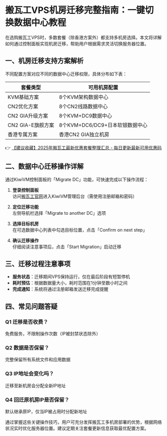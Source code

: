 # 搬瓦工VPS机房迁移完整指南：一键切换数据中心教程

在选购搬瓦工VPS时，多数套餐（除香港方案外）都支持多机房选择。本文将详解如何通过控制面板实现机房迁移，帮助用户根据需求灵活切换服务器位置。

## 一、机房迁移支持方案解析

不同配置方案对应不同的数据中心迁移权限，具体分布如下表：

| 套餐类型             | 可用机房配置                     |
|----------------------|----------------------------------|
| KVM基础方案          | 8个KVM架构数据中心               |
| CN2优化方案          | 8个CN2线路数据中心               |
| CN2 GIA升级方案      | 8个KVM+DC9数据中心               |
| CN2 GIA-E旗舰方案    | 8个KVM+DC6/DC9+日本软银数据中心  |
| 香港专属方案         | 香港CN2 GIA独立机房              |

👉 [【建议收藏】2025年搬瓦工最新优惠套餐整理汇总 - 每日更新最新可用优惠码](https://bit.ly/banwagon)

## 二、数据中心迁移操作详解

通过KiwiVM控制面板的「Migrate DC」功能，可快速完成以下操作流程：

1. **登录控制面板**  
   访问[搬瓦工官网](https://bit.ly/banwagon)进入KiwiVM管理后台（需使用注册邮箱和密码）

2. **定位迁移功能**  
   左侧导航栏选择「Migrate to another DC」选项

3. **选择目标机房**  
   在可选数据中心列表中勾选目标位置，点击「Confirm on next step」

4. **确认迁移操作**  
   仔细阅读注意事项后，点击「Start Migration」启动迁移

## 三、迁移过程注意事项

- **服务状态**：迁移期间VPS保持运行，仅在最后阶段有短暂停机
- **耗时预估**：根据数据量大小，耗时范围在1分钟至数小时之间
- **完成通知**：系统将通过注册邮箱发送迁移完成提醒

## 四、常见问题答疑

### Q1 迁移是否收费？
免费服务，不限制操作次数（IP被封禁状态除外）

### Q2 数据是否保留？
完整保留所有系统文件和应用数据

### Q3 IP地址会变化吗？
迁移至新机房会分配全新IP地址

### Q4 回迁原机房IP是否保留？
默认继承原IP，仅当IP被占用时分配新地址

通过掌握这些关键操作技巧，用户可充分发挥搬瓦工多机房部署的优势，根据网络状况实时优化服务器位置。建议定期关注套餐更新信息获取最优配置方案。